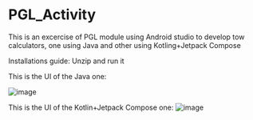 # PGL_Activity
This is an excercise of PGL module using Android studio to develop tow calculators, one using Java and other using Kotling+Jetpack Compose

Installations guide:
Unzip and run it

This is the UI of the Java one:

![image](https://github.com/user-attachments/assets/78a15cc4-a3b2-4af3-b31d-7c6a939d3af0)

This is the UI of the Kotlin+Jetpack Compose one:
![image](https://github.com/user-attachments/assets/a577fcc8-1ec2-4c2f-a89d-8a5676a44f41)

